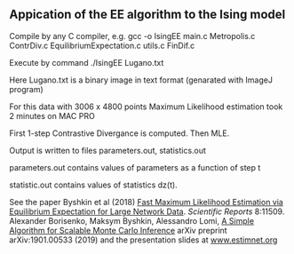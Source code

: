 ## Appication of the EE algorithm to the Ising model

Compile by any C compiler, e.g.
gcc -o IsingEE  main.c Metropolis.c ContrDiv.c EquilibriumExpectation.c utils.c FinDif.c

Execute by command ./IsingEE Lugano.txt

Here Lugano.txt is a binary image in text format (genarated with ImageJ program)

For this data with 3006 x 4800 points Maximum Likelihood estimation took 2 minutes on MAC PRO

First 1-step Contrastive Divergance is computed. Then MLE.

Output is written to files parameters.out, statistics.out

parameters.out contains values of parameters as a function of step t 

statistic.out contains values of statistics dz(t).

See the paper Byshkin et al (2018) [Fast Maximum Likelihood Estimation via Equilibrium Expectation for Large Network Data](https://www.nature.com/articles/s41598-018-29725-8). *Scientific Reports* 8:11509. 
Alexander Borisenko, Maksym Byshkin, Alessandro Lomi, [A Simple Algorithm for Scalable Monte Carlo Inference](https://arxiv.org/abs/1901.00533) arXiv preprint arXiv:1901.00533 (2019)
and the presentation slides at www.estimnet.org 


